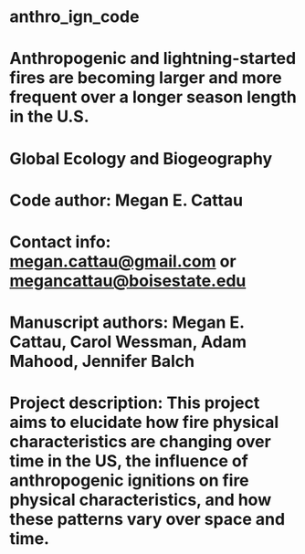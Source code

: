 # anthro_ign_code
# Anthropogenic and lightning-started fires are becoming larger and more frequent over a longer season length in the U.S.
# Global Ecology and Biogeography
# Code author: Megan E. Cattau
# Contact info: megan.cattau@gmail.com or megancattau@boisestate.edu
# Manuscript authors: Megan E. Cattau, Carol Wessman, Adam Mahood, Jennifer Balch
# Project description: This project aims to elucidate how fire physical characteristics are changing over time in the US, the influence of anthropogenic ignitions on fire physical characteristics, and how these patterns vary over space and time.
